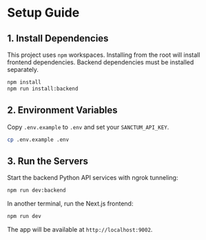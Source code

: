 # Setup Guide

## 1. Install Dependencies

This project uses `npm` workspaces. Installing from the root will install frontend dependencies. Backend dependencies must be installed separately.

```bash
npm install
npm run install:backend
```

## 2. Environment Variables

Copy `.env.example` to `.env` and set your `SANCTUM_API_KEY`.

```bash
cp .env.example .env
```

## 3. Run the Servers

Start the backend Python API services with ngrok tunneling:

```bash
npm run dev:backend
```

In another terminal, run the Next.js frontend:

```bash
npm run dev
```

The app will be available at `http://localhost:9002`.
